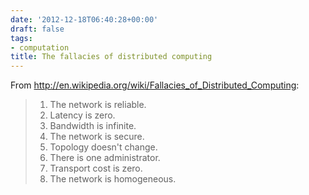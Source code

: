 ```yaml
---
date: '2012-12-18T06:40:28+00:00'
draft: false
tags:
- computation
title: The fallacies of distributed computing
---
```


From http://en.wikipedia.org/wiki/Fallacies_of_Distributed_Computing:

>1. The network is reliable.
>2. Latency is zero.
>3. Bandwidth is infinite.
>4. The network is secure.
>5. Topology doesn't change.
>6. There is one administrator.
>7. Transport cost is zero.
>8. The network is homogeneous.
